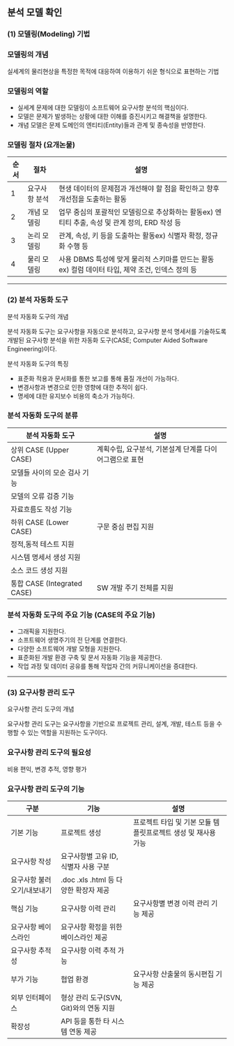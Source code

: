 

## 분석 모델 확인

### (1) 모델링(Modeling) 기법

### 모델링의 개념

실세계의 물리현상을 특정한 목적에 대응하여 이용하기 쉬운 형식으로 표현하는 기법

### 모델링의 역할

- 실세계 문제에 대한 모델링이 소프트웨어 요구사항 분석의 핵심이다.
- 모델은 문제가 발생하는 상황에 대한 이해를 증진시키고 해결책을 설명한다.
- 개념 모델은 문제 도메인의 엔티티(Entity)들과 관계 및 종속성을 반영한다.

### 모델링 절차 **(요개논물)**

| 순서 | 절차 | 설명 |
| --- | --- | --- |
| 1 | 요구사항 분석 | 현생 데이터의 문제점과 개선해야 할 점을 확인하고 향후 개선점을 도출하는 활동 |
| 2 | 개념 모델링 | 업무 중심의 포괄적인 모델링으로 추상화하는 활동ex) 엔티티 추출, 속성 및 관계 정의, ERD 작성 등 |
| 3 | 논리 모델링 | 관계, 속성, 키 등을 도출하는 활동ex) 식별자 확정, 정규화 수행 등 |
| 4 | 물리 모델링 | 사용 DBMS 특성에 맞게 물리적 스키마를 만드는 활동ex) 컬럼 데이터 타입, 제약 조건, 인덱스 정의 등 |

---

### (2) 분석 자동화 도구

분석 자동화 도구의 개념

분석 자동화 도구는 요구사항을 자동으로 분석하고, 요구사항 분석 명세서를 기술하도록 개발된 요구사항 분석을 위한 자동화 도구(CASE; Computer Aided Software Engineering)이다.

분석 자동화 도구의 특징

- 표준화 적용과 문서화를 통한 보고를 통해 품질 개선이 가능하다.
- 변경사항과 변경으로 인한 영향에 대한 추적이 쉽다.
- 명세에 대한 유지보수 비용의 축소가 가능하다.

### 분석 자동화 도구의 분류

| 분석 자동화 도구 | 설명 |
| --- | --- |
| 상위 CASE (Upper CASE) | 계획수립, 요구분석, 기본설계 단계를 다이어그램으로 표현 |
| 모델들 사이의 모순 검사 기능 |  |
| 모델의 오류 검증 기능 |  |
| 자료흐름도 작성 기능 |  |
| 하위 CASE (Lower CASE) | 구문 중심 편집 지원 |
| 정적,동적 테스트 지원 |  |
| 시스템 명세서 생성 지원 |  |
| 소스 코드 생성 지원 |  |
| 통합 CASE (Integrated CASE) | SW 개발 주기 전체를 지원 |

### 분석 자동화 도구의 주요 기능 (CASE의 주요 기능)

- 그래픽을 지원한다.
- 소프트웨어 생명주기의 전 단계를 연결한다.
- 다양한 소프트웨어 개발 모형을 지원한다.
- 표준화된 개발 환경 구축 및 문서 자동화 기능을 제공한다.
- 작업 과정 및 데이터 공유를 통해 작업자 간의 커뮤니케이션을 증대한다.

---

### (3) 요구사항 관리 도구

요구사항 관리 도구의 개념

요구사항 관리 도구는 요구사항을 기반으로 프로젝트 관리, 설계, 개발, 테스트 등을 수행할 수 있는 역할을 지원하는 도구이다.
### 요구사항 관리 도구의 필요성              
비용 편익, 변경 추적, 영향 평가 
### 요구사항 관리 도구의 기능

| 구분 | 기능 | 설명 |
| --- | --- | --- |
| 기본 기능 | 프로젝트 생성 | 프로젝트 타입 및 기본 모듈 템플릿프로젝트 생성 및 재사용 가능 |
| 요구사항 작성 | 요구사항별 고유 ID, 식별자 사용 구분 |  |
| 요구사항 불러오기/내보내기 | .doc .xls .html 등 다양한 확장자 제공 |  |
| 핵심 기능 | 요구사항 이력 관리 | 요구사항별 변경 이력 관리 기능 제공 |
| 요구사항 베이스라인 | 요구사항 확정을 위한 베이스라인 제공 |  |
| 요구사항 추적성 | 요구사항 이력 추적 가능 |  |
| 부가 기능 | 협업 환경 | 요구사항 산출물의 동시편집 기능 제공 |
| 외부 인터페이스 | 형상 관리 도구(SVN, Git)와의 연동 지원 |  |
| 확장성 | API 등을 통한 타 시스템 연동 제공 |  |
